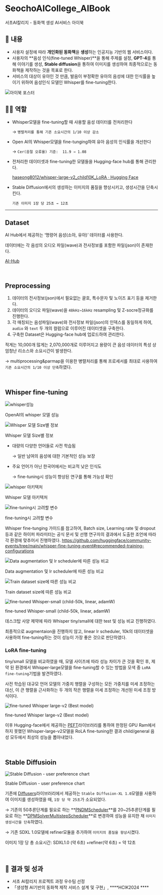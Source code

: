 # SeochoAICollege_AIBook
서초AI칼리지 - 동화책 생성 AI서비스 아이북

## 📖 내용

- 사용자 설정에 따라 **개인화된 동화책**을 **생성**하는 인공지능 기반의 웹 서비스이다.
- 사용자의 **음성 인식(fine-tuned Whisper)**을 통해 주제를 설정, **GPT-4**를 통해 이야기를 생성, **Stable diffusion**을 통하여 이미지를 생성하여 최종적으로는 동화책을 제작하는 것을 목표로 한다.
- 서비스의 대상이 유아인 것 만큼, 발음이 부정확한 유아의 음성에 대한 인식률을 높이기 위하여 음성인식 모델인 Whisper를 fine-tuning한다.

![아이북 포스터]()

## 🙋‍♂️ 역할

- Whisper모델을 fine-tuning할 때 사용할 음성 데이터를 전처리한다
    
    → `병렬처리를 통해 기존 소요시간의 1/10 이상 감소`
    
- Open AI의 Whisper모델을 fine-tunging하여 유아 음성의 인식률을 개선한다
    
    → `Cer(음절 오류율) 기준:  11.9 → 1.08`
    
- 전처리한 데이터셋과 fine-tuning한 모델들을 Hugging-face hub를 통해 관리한다.
    
    [haseong8012/whisper-large-v2_child10K_LoRA · Hugging Face](https://huggingface.co/haseong8012/whisper-large-v2_child10K_LoRA)
    
- Stable Diffusion에서의 생성하는 이미지의 품질을 향상시키고, 생성시간을 단축시킨다.
    
    `기존 이미지 1장 당 25초 → 12초`
    

---

## Dataset

AI Hub에서 제공하는 ‘명령어 음성(소아, 유아)’ 데이터를 사용한다.

데이터에는 각 음성의 오디오 파일(wave)과 전사정보를 포함한 파일(json)이 존재한다.

[AI-Hub](https://www.aihub.or.kr/aihubdata/data/view.do?currMenu=115&topMenu=100&aihubDataSe=data&dataSetSn=95)

<br>

## Preprocessing

1. 데이터의 전사정보(json)에서 필요없는 괄호, 특수문자 및 노이즈 표기 등을 제거한다.
2. 데이터의 오디오 파일(wave)을 `48kHz→16kHz` resampling 및 Z-socre정규화를 진행한다.
3. 각 매칭되는 음성파일(wave)와 전사정보 파일(json)의 인덱스를 동일하게 하여, `audio` 와 `text` 두 개의 컬럼으로 이루어진 데이터셋을 구축한다.
4. 구축한 Dataset은 Hugging-face hub에 업로드하여 관리한다.

적게는 10,000개 많게는 2,070,000개로 이루어지고 용량이 큰 음성 데이터의 특성 상 엄청난 리소스와 소요시간이 발생한다.

→ multiprocessing&parmap을 이용한 병렬처리를 통해 프로세서를 최대로 사용하여 `기존 소요시간의 1/10 이상 단축`하였다.

<br>

## Whisper fine-tuning

![whisper성능](https://github.com/HaseongJung/AIBook/assets/107913513/2b744cd2-7dd5-4aef-841a-194bf289a827)

OpenAI의 whisper 모델 성능

![Whisper 모델 Size별 정보](https://github.com/HaseongJung/AIBook/assets/107913513/c802dc80-1ba8-4411-a5b0-d0627becd600)

Whisper 모델 Size별 정보

- 대량의 다양한 언어들로 사전 학습됨
    
    → 일반 남여의 음성에 대한 기본적인 성능 보장
    
- 주요 언어가 아닌 한국어에서는 비교적 낮은 인식도
    
    → fine-tuning시 성능이 향상된 연구를 통해 가능성 확인
    

![whisper 아키텍처](https://github.com/HaseongJung/AIBook/assets/107913513/c8cb4e4a-9e18-4752-b474-8e1c478db001)

Whisper 모델 아키텍처

![fine-tuning시 고려할 변수](https://github.com/HaseongJung/AIBook/assets/107913513/4f611314-335d-4735-838c-a4a99ec801ee)

fine-tuning시 고려할 변수

Whisper fine-tunging 가이드를 참고하여, Batch size, Learning rate 및 dropout 등과 같은 하이퍼 파라미터는 공식 문서 및 선행 연구자의 결과에서 도출한 조언에 따라 각 환경에 맞추어서 진행하였다. https://github.com/huggingface/community-events/tree/main/whisper-fine-tuning-event#recommended-training-configurations

![Data augmentation 및 lr scheduler에 따른 성능 비교](https://github.com/HaseongJung/AIBook/assets/107913513/4d4a9764-2c0e-414b-a62c-209f83029536)

Data augmentation 및 lr scheduler에 따른 성능 비교

![Train dataset size에 따른 성능 비교](https://github.com/HaseongJung/AIBook/assets/107913513/babcdefd-8a5a-415d-ab37-5aba3d1e6bb5)

Train dataset size에 따른 성능 비교

![fine-tuned Whisper-small (child-50k, linear, adamW)](https://github.com/HaseongJung/AIBook/assets/107913513/2688d21c-2371-44b2-82c6-931655ea61a3)

fine-tuned Whisper-small (child-50k, linear, adamW)

데스크탑 사양 제약에 따라 Whisper tiny/small에 대한 test 및 성능 비교 진행하였다.

최종적으로 augmentaion을 진행하지 않고, linear lr scheduler, 10k의 데이터셋을 사용하여 fine-tuning하는 것이 성능이 가장 좋은 것으로 판단하였다.

### LoRA fine-tuning

tiny/small 모델을 비교하였을 때, 모델 사이즈에 따라 성능 차이가 큰 것을 확인 후, 제약 된 환경에서 Whisper-large모델을 fine-tuning할 수 있는 방법을 모색 중 `LoRA fine-tuning`기법을 발견하였다.

사전 학습된 대규모 언어 모델의 가중치 행렬을 구성하는 모든 가중치를 미세 조정하는 대신, 이 큰 행렬을 근사화하는 두 개의 작은 행렬을 미세 조정하는 개선된 미세 조정 방식이다.

![fine-tuned Whisper large-v2 (Best model)](https://github.com/HaseongJung/AIBook/assets/107913513/c11b5dc9-7366-4941-b977-8d3067046e8d)  

fine-tuned Whisper large-v2 (Best model)

이후 Hugging-face에서 제공하는 [PEFT](https://github.com/huggingface/peft)라이브러리를 통하여 한정된 GPU Ram에서 하지 못했던 Whisper-large-v2모델을 RoLA fine-tuning한 결과 child/general 음성 모두에서 최상의 성능을 뽑아내었다.

<br>

## Stable Diffusioin

![Stable Diffusion - user preference chart](https://github.com/HaseongJung/AIBook/assets/107913513/d96faf51-2dd8-4989-8803-94fd781d93fa)

Stable Diffusion - user preference chart

기존에 [Diffusers](https://huggingface.co/stabilityai/stable-diffusion-xl-refiner-1.0)라이브러리에서 제공하는 `Stable Diffusion-XL 1.0`모델을 사용하여 이미지를 생성하였을 때, `1장 당 약 25초`가 소요되었다.

→ 기존의 50추론단계를 필요로 하는 **[PNDMScheduler](https://huggingface.co/docs/diffusers/v0.26.3/en/api/schedulers/pndm#diffusers.PNDMScheduler)**를 20~25추론단계를 필요로 하는 **[DPMSolverMultistepScheduler](https://huggingface.co/docs/diffusers/v0.26.3/en/api/schedulers/multistep_dpm_solver#diffusers.DPMSolverMultistepScheduler)**로 변경하여 성능을 유지한 채 `이미지 생성시간을 단축`하였다.

→ 기존 SDXL 1.0모델에 refiner모듈을 추가하여 `이미지의 품질을 향상`시켰다.

이미지 1장 당 총 소요시간: SDXL1.0 (약 6초) +refiner(약 6초) = 약 12초 

<br>

## 🎯 결과 및 성과

- 서초 AI칼리지 프로젝트 과정 우수팀 선정
- 「생성형 AI기반의 동화책 제작 서비스 설계 및 구현」, ****HCIK2024 ****
